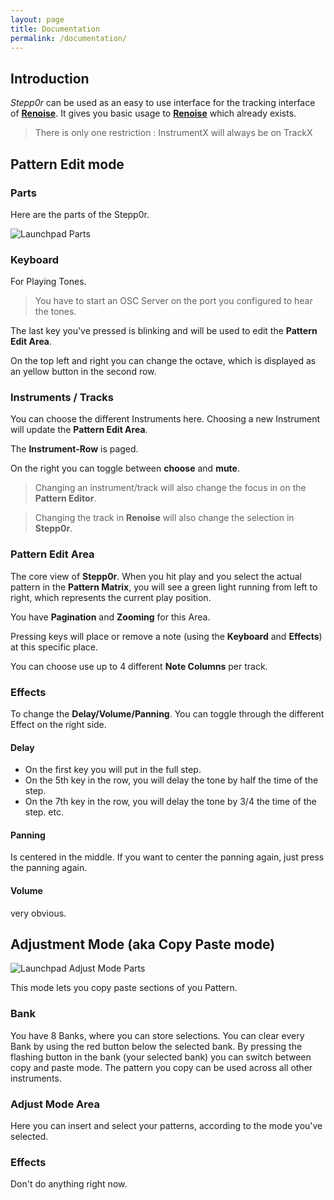 ```yaml
---
layout: page
title: Documentation
permalink: /documentation/
---
```


## Introduction

*Stepp0r* can be used as an easy to use interface for the tracking interface of 
[**Renoise**](http://www.renoise.com/).
It gives you basic usage to 
[**Renoise**](http://www.renoise.com/)
which already exists. 

> There is only one restriction : 
> InstrumentX will always be on TrackX


## Pattern Edit mode

### Parts

Here are the parts of the Stepp0r.

<img class="img-responsive center-block" src="{{ site.baseurl }}/assets/Launchpad-PatternEditorMode.svg" alt="Launchpad Parts" />


### Keyboard

For Playing Tones.

> You have to start an OSC Server on the port you configured to hear the tones.

The last key you've pressed is blinking and will be used to edit the **Pattern Edit Area**.

On the top left and right you can change the octave, which is displayed as an yellow button in the 
second row.

### Instruments / Tracks

You can choose the different Instruments here. 
Choosing a new Instrument will update the **Pattern Edit Area**.

The **Instrument-Row** is paged. 

On the right you can toggle between **choose** and **mute**.

> Changing an instrument/track will also change the focus in on the **Pattern Editor**.

> Changing the track in **Renoise** will also change the selection in **Stepp0r**.

### Pattern Edit Area

The core view of **Stepp0r**. 
When you hit play and you select the actual pattern in the **Pattern Matrix**, you will see a green light running 
from left to right, which represents the current play position.

You have **Pagination** and **Zooming** for this Area.

Pressing keys will place or remove a note (using the **Keyboard** and **Effects**) at this specific place.

You can choose use up to 4 different **Note Columns** per track.

### Effects 

To change the **Delay/Volume/Panning**.
You can toggle through the different Effect on the right side.

#### Delay 

* On the first key you will put in the full step.
* On the 5th key in the row, you will delay the tone by half the time of the step.
* On the 7th key in the row, you will delay the tone by 3/4 the time of the step.
etc.

#### Panning

Is centered in the middle.
If you want to center the panning again, just press the panning again.

#### Volume

very obvious.



## Adjustment Mode (aka Copy Paste mode)


<img class="img-responsive center-block" src="{{ site.baseurl }}/assets/Launchpad-AdjustMode.svg" alt="Launchpad Adjust Mode Parts" />


This mode lets you copy paste sections of you Pattern. 

### Bank

You have 8 Banks, where you can store selections.
You can clear every Bank by using the red button below the selected bank.
By pressing the flashing button in the bank (your selected bank) you can switch between copy and paste mode.
The pattern you copy can be used across all other instruments.


### Adjust Mode Area

Here you can insert and select your patterns, according to the mode you've selected.


### Effects

Don't do anything right now.

